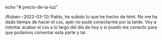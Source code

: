 echo "# precio-de-la-luz"

/Ruben--2022-03-12/ Pablo, he subido lo que he hecho de html. No me ha dado tiempo de hacer el css, ayer no pude conectarme por la tarde. Voy a intentar acabar el css a lo largo del día de hoy y si puedo me conecto para que podamos comentar esta parte y tal.
